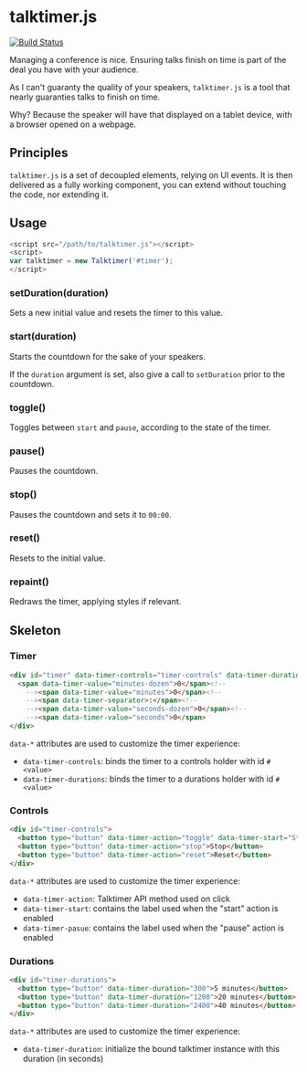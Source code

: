 # talktimer.js

[![Build Status](https://secure.travis-ci.org/oncletom/talktimer.js.png?branch=master)](http://travis-ci.org/oncletom/talktimer.js)

Managing a conference is nice. Ensuring talks finish on time is part of the deal you have
with your audience.

As I can't guaranty the quality of your speakers, `talktimer.js` is a tool that
nearly guaranties talks to finish on time.

Why? Because the speaker will have that displayed on a tablet device, with a browser
opened on a webpage.

## Principles

`talktimer.js` is a set of decoupled elements, relying on UI events.
It is then delivered as a fully working component, you can extend without touching
the code, nor extending it.

## Usage

```javascript
<script src="/path/to/talktimer.js"></script>
<script>
var talktimer = new Talktimer('#timer');
</script>
```

### setDuration(duration)

Sets a new initial value and resets the timer to this value.

### start(duration)

Starts the countdown for the sake of your speakers.

If the `duration` argument is set, also give a call to `setDuration` prior to the countdown.

### toggle()

Toggles between `start` and `pause`, according to the state of the timer.

### pause()

Pauses the countdown.

### stop()

Pauses the countdown and sets it to `00:00`.

### reset()

Resets to the initial value.

### repaint()

Redraws the timer, applying styles if relevant.


## Skeleton

### Timer
```html
<div id="timer" data-timer-controls="timer-controls" data-timer-durations="timer-durations">
  <span data-timer-value="minutes-dozen">0</span><!--
    --><span data-timer-value="minutes">0</span><!--
    --><span data-timer-separator>:</span><!--
    --><span data-timer-value="seconds-dozen">0</span><!--
    --><span data-timer-value="seconds">0</span>
</div>
```

`data-*` attributes are used to customize the timer experience:
* `data-timer-controls`: binds the timer to a controls holder with id `#<value>`
* `data-timer-durations`: binds the timer to a durations holder with id `#<value>`

### Controls

```html
<div id="timer-controls">
  <button type="button" data-timer-action="toggle" data-timer-start="Start" data-timer-pause="Pause">Start</button>
  <button type="button" data-timer-action="stop">Stop</button>
  <button type="button" data-timer-action="reset">Reset</button>
</div>
```

`data-*` attributes are used to customize the timer experience:
* `data-timer-action`: Talktimer API method used on click
* `data-timer-start`: contains the label used when the "start" action is enabled
* `data-timer-pasue`: contains the label used when the "pause" action is enabled

### Durations

```html
<div id="timer-durations">
  <button type="button" data-timer-duration="300">5 minutes</button>
  <button type="button" data-timer-duration="1200">20 minutes</button>
  <button type="button" data-timer-duration="2400">40 minutes</button>
</div>
```

`data-*` attributes are used to customize the timer experience:
* `data-timer-duration`: initialize the bound talktimer instance with this duration (in seconds)